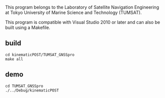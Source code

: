 This program belongs to the Laboratory of Satellite Navigation Engineering at Tokyo University of Marine Science and Technology (TUMSAT).

This program is compatible with Visual Studio 2010 or later and can also be built using a Makefile.

## build

```
cd kinematicPOST/TUMSAT_GNSSpro
make all
```

## demo

```
cd TUMSAT_GNSSpro
./../Debug/kinematicPOST
```